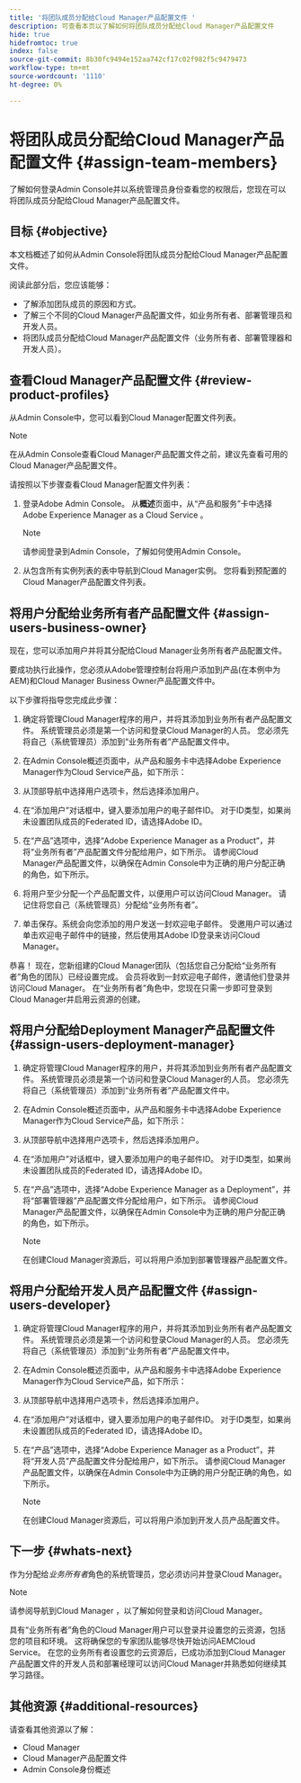 ```yaml
---
title: '将团队成员分配给Cloud Manager产品配置文件 '
description: 可查看本页以了解如何将团队成员分配给Cloud Manager产品配置文件
hide: true
hidefromtoc: true
index: false
source-git-commit: 8b30fc9494e152aa742cf17c02f982f5c9479473
workflow-type: tm+mt
source-wordcount: '1110'
ht-degree: 0%

---
```



# 将团队成员分配给Cloud Manager产品配置文件 {#assign-team-members}

了解如何登录Admin Console并以系统管理员身份查看您的权限后，您现在可以将团队成员分配给Cloud Manager产品配置文件。

## 目标 {#objective}

本文档概述了如何从Admin Console将团队成员分配给Cloud Manager产品配置文件。

阅读此部分后，您应该能够：

* 了解添加团队成员的原因和方式。
* 了解三个不同的Cloud Manager产品配置文件，如业务所有者、部署管理员和开发人员。
* 将团队成员分配给Cloud Manager产品配置文件（业务所有者、部署管理器和开发人员）。

## 查看Cloud Manager产品配置文件 {#review-product-profiles}

从Admin Console中，您可以看到Cloud Manager配置文件列表。

>[!NOTE]
>在从Admin Console查看Cloud Manager产品配置文件之前，建议先查看可用的Cloud Manager产品配置文件。

请按照以下步骤查看Cloud Manager配置文件列表：

1. 登录Adobe Admin Console。 从&#x200B;**概述**&#x200B;页面中，从“产品和服务”卡中选择Adobe Experience Manager as a Cloud Service 。

   >[!NOTE]
   >请参阅登录到Admin Console，了解如何使用Admin Console。


1. 从包含所有实例列表的表中导航到Cloud Manager实例。 您将看到预配置的Cloud Manager产品配置文件列表。


## 将用户分配给业务所有者产品配置文件 {#assign-users-business-owner}

现在，您可以添加用户并将其分配给Cloud Manager业务所有者产品配置文件。

要成功执行此操作，您必须从Adobe管理控制台将用户添加到产品(在本例中为AEM)和Cloud Manager Business Owner产品配置文件中。

以下步骤将指导您完成此步骤：

1. 确定将管理Cloud Manager程序的用户，并将其添加到业务所有者产品配置文件。 系统管理员必须是第一个访问和登录Cloud Manager的人员。 您必须先将自己（系统管理员）添加到“业务所有者”产品配置文件中。

1. 在Admin Console概述页面中，从产品和服务卡中选择Adobe Experience Manager作为Cloud Service产品，如下所示：

1. 从顶部导航中选择用户选项卡，然后选择添加用户。

1. 在“添加用户”对话框中，键入要添加用户的电子邮件ID。 对于ID类型，如果尚未设置团队成员的Federated ID，请选择Adobe ID。

1. 在“产品”选项中，选择“Adobe Experience Manager as a Product”，并将“业务所有者”产品配置文件分配给用户，如下所示。 请参阅Cloud Manager产品配置文件，以确保在Admin Console中为正确的用户分配正确的角色，如下所示。

1. 将用户至少分配一个产品配置文件，以便用户可以访问Cloud Manager。 请记住将您自己（系统管理员）分配给“业务所有者”。

1. 单击保存。系统会向您添加的用户发送一封欢迎电子邮件。 受邀用户可以通过单击欢迎电子邮件中的链接，然后使用其Adobe ID登录来访问Cloud Manager。

恭喜！ 现在，您新组建的Cloud Manager团队（包括您自己分配给“业务所有者”角色的团队）已经设置完成。 会员将收到一封欢迎电子邮件，邀请他们登录并访问Cloud Manager。 在“业务所有者”角色中，您现在只需一步即可登录到Cloud Manager并启用云资源的创建。

## 将用户分配给Deployment Manager产品配置文件 {#assign-users-deployment-manager}

1. 确定将管理Cloud Manager程序的用户，并将其添加到业务所有者产品配置文件。 系统管理员必须是第一个访问和登录Cloud Manager的人员。 您必须先将自己（系统管理员）添加到“业务所有者”产品配置文件中。

1. 在Admin Console概述页面中，从产品和服务卡中选择Adobe Experience Manager作为Cloud Service产品，如下所示：

1. 从顶部导航中选择用户选项卡，然后选择添加用户。

1. 在“添加用户”对话框中，键入要添加用户的电子邮件ID。 对于ID类型，如果尚未设置团队成员的Federated ID，请选择Adobe ID。

1. 在“产品”选项中，选择“Adobe Experience Manager as a Deployment”，并将“部署管理器”产品配置文件分配给用户，如下所示。 请参阅Cloud Manager产品配置文件，以确保在Admin Console中为正确的用户分配正确的角色，如下所示。

   >[!NOTE]
   >在创建Cloud Manager资源后，可以将用户添加到部署管理器产品配置文件。

## 将用户分配给开发人员产品配置文件 {#assign-users-developer}

1. 确定将管理Cloud Manager程序的用户，并将其添加到业务所有者产品配置文件。 系统管理员必须是第一个访问和登录Cloud Manager的人员。 您必须先将自己（系统管理员）添加到“业务所有者”产品配置文件中。

1. 在Admin Console概述页面中，从产品和服务卡中选择Adobe Experience Manager作为Cloud Service产品，如下所示：

1. 从顶部导航中选择用户选项卡，然后选择添加用户。

1. 在“添加用户”对话框中，键入要添加用户的电子邮件ID。 对于ID类型，如果尚未设置团队成员的Federated ID，请选择Adobe ID。

1. 在“产品”选项中，选择“Adobe Experience Manager as a Product”，并将“开发人员”产品配置文件分配给用户，如下所示。 请参阅Cloud Manager产品配置文件，以确保在Admin Console中为正确的用户分配正确的角色，如下所示。

   >[!NOTE]
   >在创建Cloud Manager资源后，可以将用户添加到开发人员产品配置文件。

## 下一步 {#whats-next}

作为分配给&#x200B;*业务所有者*&#x200B;角色的系统管理员，您必须访问并登录Cloud Manager。
>[!NOTE]
>请参阅导航到Cloud Manager ，以了解如何登录和访问Cloud Manager。

具有“业务所有者”角色的Cloud Manager用户可以登录并设置您的云资源，包括您的项目和环境。 这将确保您的专家团队能够尽快开始访问AEMCloud Service。
在您的业务所有者设置您的云资源后，已成功添加到Cloud Manager产品配置文件的开发人员和部署经理可以访问Cloud Manager并熟悉如何继续其学习路径。

## 其他资源 {#additional-resources}

请查看其他资源以了解：

* Cloud Manager
* Cloud Manager产品配置文件
* Admin Console身份概述
